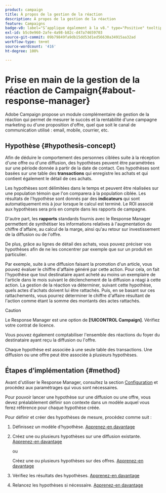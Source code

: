 ```yaml
---
product: campaign
title: À propos de la gestion de la réaction
description: À propos de la gestion de la réaction
feature: Campaigns
badge-v8: label="S’applique également à la v8." type="Positive" tooltip="S’applique également à Campaign v8."
exl-id: b5c0e960-2afe-4a98-b82c-d47a74659703
source-git-commit: 09b79849fa9db15dd53d1ed56630a34915aa32ad
workflow-type: tm+mt
source-wordcount: '416'
ht-degree: 100%

---
```


# Prise en main de la gestion de la réaction de Campaign{#about-response-manager}



Adobe Campaign propose un module complémentaire de gestion de la réaction qui permet de mesurer le succès et la rentabilité d&#39;une campagne marketing ou d&#39;une proposition d&#39;offre, quel que soit le canal de communication utilisé : email, mobile, courrier, etc.

## Hypothèse {#hypothesis-concept}

Afin de déduire le comportement des personnes ciblées suite à la réception d&#39;une offre ou d&#39;une diffusion, des hypothèses peuvent être paramétrées sur une période donnée à partir de la date de contact. Ces hypothèses sont basées sur une table des **transactions** qui enregistre les achats et qui contient également le détail de ces achats.

Les hypothèses sont délimitées dans le temps et peuvent être réalisées sur une population témoin que l&#39;on comparera à la population ciblée. Les résultats de l&#39;hypothèse sont donnés par des **indicateurs** qui sont automatiquement mis à jour lorsque le calcul est terminé. Le ROI associé aux hypothèses sera pris en compte dans les rapports de campagne.

D&#39;autre part, les **rapports** standards fournis avec le Response Manager permettent de synthétiser les informations relatives à l&#39;augmentation du chiffre d&#39;affaire, au calcul de la marge, ainsi qu&#39;au retour sur investissement de la diffusion ou de l&#39;offre.

De plus, grâce au lignes de détail des achats, vous pouvez préciser vos hypothèses afin de ne les concentrer par exemple que sur un produit en particulier.

Par exemple, suite à une diffusion faisant la promotion d&#39;un article, vous pouvez évaluer le chiffre d&#39;affaire généré par cette action. Pour cela, on fait l&#39;hypothèse que tout destinataire ayant acheté au moins un exemplaire de l&#39;article dans le mois suivant le déclenchement de la diffusion a réagi à cette action. La gestion de la réaction va déterminer, suivant cette hypothèse, quels actes d&#39;achats doivent lui être rattachés. Puis, en se basant sur ces rattachements, vous pourrez déterminer le chiffre d&#39;affaire résultant de l&#39;action comme étant la somme des montants des actes rattachés.

>[!CAUTION]
>
>Le Response Manager est une option de **[!UICONTROL Campaign]**. Vérifiez votre contrat de licence.

Vous pouvez également comptabiliser l&#39;ensemble des réactions du foyer du destinataire ayant reçu la diffusion ou l&#39;offre.

Chaque hypothèse est associée à une seule table des transactions. Une diffusion ou une offre peut être associée à plusieurs hypothèses.

## Étapes dʼimplémentation {#method}

Avant d&#39;utiliser le Response Manager, consultez la section [Configuration](configuration.md) et procédez aux paramétrages qui vous sont nécessaires.

Pour pouvoir lancer une hypothèse sur une diffusion ou une offre, vous devez préalablement définir son contexte dans un modèle auquel vous ferez référence pour chaque hypothèse créée.

Pour définir et créer des hypothèses de mesure, procédez comme suit :

1. Définissez un modèle d’hypothèse. [Apprenez-en davantage](hypothesis-templates.md#creating-a-hypothesis-model)
1. Créez une ou plusieurs hypothèses sur une diffusion existante. [Apprenez-en davantage](creating-hypotheses.md#referencing-a-hypothesis-in-a-campaign-delivery)

   ou

   Créez une ou plusieurs hypothèses sur des offres. [Apprenez-en davantage](creating-hypotheses.md#creating-a-hypothesis-on-an-offer)

1. Vérifiez les résultats des hypothèses. [Apprenez-en davantage](hypothesis-tracking.md)
1. Relancez les hypothèses si nécessaire. [Apprenez-en davantage](creating-hypotheses.md#creating-a-hypothesis-on-the-fly-on-a-delivery)
